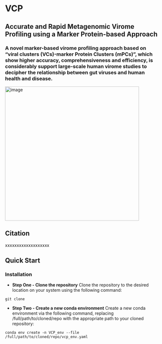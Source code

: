 # VCP
## Accurate and Rapid Metagenomic Virome Profiling using a Marker Protein-based Approach
### A novel marker-based virome profiling approach based on “viral clusters (VCs)-marker Protein Clusters (mPCs)”, which show higher accuracy, comprehensiveness and efficiency, is considerably support large-scale human virome studies to decipher the relationship between gut viruses and human health and disease.

<img width="440" alt="image" src="https://github.com/wen1112/VCP_v1.0/assets/71487119/f95bb9a5-3985-414e-a8c6-7cdbb9d05039">

## Citation
xxxxxxxxxxxxxxxxxxx  

## Quick Start
### Installation
- **Step One - Clone the repository**
Clone the repository to the desired location on your system using the following command:
```
git clone
```

- **Step Two - Create a new conda environment**
Create a new conda environment via the following command, replacing /full/path/to/cloned/repo with the appropriate path to your cloned repository:
```
conda env create -n VCP_env --file /full/path/to/cloned/repo/vcp_env.yaml
```







